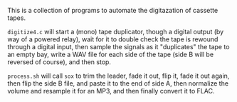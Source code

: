 This is a collection of programs to automate the digitazation of cassette tapes.

`digitize4.c` will start a (mono) tape duplicator, though a digital output (by way of a powered relay), wait for it to double check the tape is rewound through a digital input, then sample the signals as it "duplicates" the tape to an empty bay, write a WAV file for each side of the tape (side B will be reversed of course), and then stop.

`process.sh` will call `sox` to trim the leader, fade it out, flip it, fade it out again, then flip the side B file, and paste it to the end of side A, then normalize the volume and resample it for an MP3, and then finally convert it to FLAC.
 

